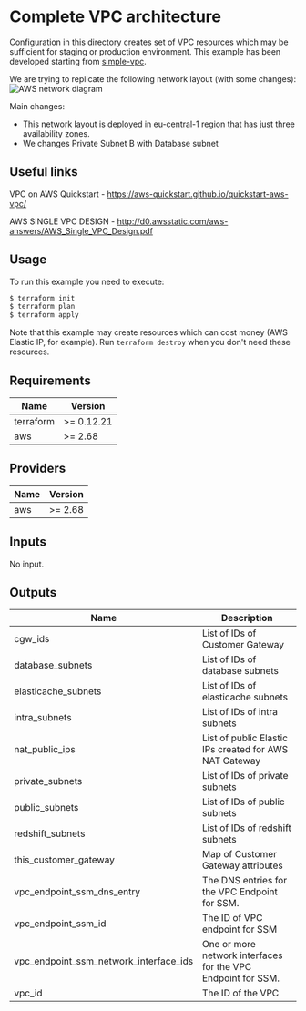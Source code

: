 # Complete VPC architecture

Configuration in this directory creates set of VPC resources which may be sufficient for staging or production environment. This example has been developed starting from [simple-vpc](../../modules_AWS/terraform-aws-vpc-master/examples/complete-vpc).

We are trying to replicate the following network layout (with some changes):
![AWS network diagram](https://aws-quickstart.github.io/quickstart-aws-vpc/images/architecture_diagram.png)

Main changes:
- This network layout is deployed in eu-central-1 region that has just three availability zones.
- We changes Private Subnet B with Database subnet

## Useful links
VPC on AWS Quickstart - https://aws-quickstart.github.io/quickstart-aws-vpc/

AWS SINGLE VPC DESIGN - http://d0.awsstatic.com/aws-answers/AWS_Single_VPC_Design.pdf

## Usage

To run this example you need to execute:

```bash
$ terraform init
$ terraform plan
$ terraform apply
```

Note that this example may create resources which can cost money (AWS Elastic IP, for example). Run `terraform destroy` when you don't need these resources.

<!-- BEGINNING OF PRE-COMMIT-TERRAFORM DOCS HOOK -->
## Requirements

| Name | Version |
|------|---------|
| terraform | >= 0.12.21 |
| aws | >= 2.68 |

## Providers

| Name | Version |
|------|---------|
| aws | >= 2.68 |

## Inputs

No input.

## Outputs

| Name | Description |
|------|-------------|
| cgw\_ids | List of IDs of Customer Gateway |
| database\_subnets | List of IDs of database subnets |
| elasticache\_subnets | List of IDs of elasticache subnets |
| intra\_subnets | List of IDs of intra subnets |
| nat\_public\_ips | List of public Elastic IPs created for AWS NAT Gateway |
| private\_subnets | List of IDs of private subnets |
| public\_subnets | List of IDs of public subnets |
| redshift\_subnets | List of IDs of redshift subnets |
| this\_customer\_gateway | Map of Customer Gateway attributes |
| vpc\_endpoint\_ssm\_dns\_entry | The DNS entries for the VPC Endpoint for SSM. |
| vpc\_endpoint\_ssm\_id | The ID of VPC endpoint for SSM |
| vpc\_endpoint\_ssm\_network\_interface\_ids | One or more network interfaces for the VPC Endpoint for SSM. |
| vpc\_id | The ID of the VPC |


<!-- END OF PRE-COMMIT-TERRAFORM DOCS HOOK -->

